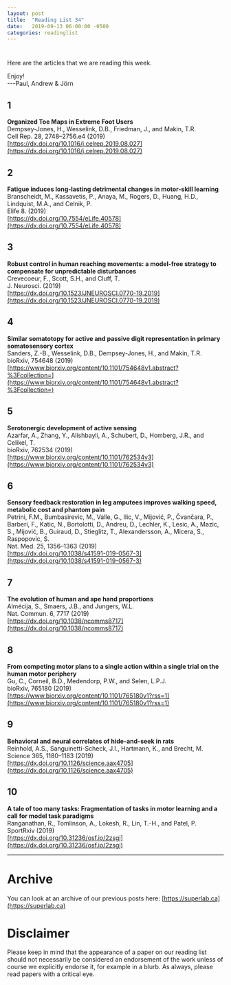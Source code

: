 ```yaml
---
layout: post
title:  "Reading List 34"
date:   2019-09-13 06:00:00 -0500
categories: readinglist
---
```


# 

Here are the articles that we are reading this week.

Enjoy!  
---Paul, Andrew & Jörn

## 1
**Organized Toe Maps in Extreme Foot Users**  
Dempsey-Jones, H., Wesselink, D.B., Friedman, J., and Makin, T.R.  
Cell Rep. 28, 2748–2756.e4 (2019)  
[https://dx.doi.org/10.1016/j.celrep.2019.08.027](https://dx.doi.org/10.1016/j.celrep.2019.08.027)

## 2
**Fatigue induces long-lasting detrimental changes in motor-skill learning**  
Branscheidt, M., Kassavetis, P., Anaya, M., Rogers, D., Huang, H.D., Lindquist, M.A., and Celnik, P.  
Elife 8. (2019)  
[https://dx.doi.org/10.7554/eLife.40578](https://dx.doi.org/10.7554/eLife.40578)

## 3
**Robust control in human reaching movements: a model-free strategy to compensate for unpredictable disturbances**  
Crevecoeur, F., Scott, S.H., and Cluff, T.  
J. Neurosci. (2019)  
[https://dx.doi.org/10.1523/JNEUROSCI.0770-19.2019](https://dx.doi.org/10.1523/JNEUROSCI.0770-19.2019)

## 4
**Similar somatotopy for active and passive digit representation in primary somatosensory cortex**  
Sanders, Z.-B., Wesselink, D.B., Dempsey-Jones, H., and Makin, T.R.  
bioRxiv, 754648 (2019)  
[https://www.biorxiv.org/content/10.1101/754648v1.abstract?%3Fcollection=](https://www.biorxiv.org/content/10.1101/754648v1.abstract?%3Fcollection=)

## 5
**Serotonergic development of active sensing**  
Azarfar, A., Zhang, Y., Alishbayli, A., Schubert, D., Homberg, J.R., and Celikel, T.  
bioRxiv, 762534 (2019)  
[https://www.biorxiv.org/content/10.1101/762534v3](https://www.biorxiv.org/content/10.1101/762534v3)

## 6
**Sensory feedback restoration in leg amputees improves walking speed, metabolic cost and phantom pain**  
Petrini, F.M., Bumbasirevic, M., Valle, G., Ilic, V., Mijović, P., Čvančara, P., Barberi, F., Katic, N., Bortolotti, D., Andreu, D., Lechler, K., Lesic, A., Mazic, S., Mijović, B., Guiraud, D., Stieglitz, T., Alexandersson, A., Micera, S., Raspopovic, S.  
Nat. Med. 25, 1356–1363 (2019)  
[https://dx.doi.org/10.1038/s41591-019-0567-3](https://dx.doi.org/10.1038/s41591-019-0567-3)

## 7
**The evolution of human and ape hand proportions**  
Almécija, S., Smaers, J.B., and Jungers, W.L.  
Nat. Commun. 6, 7717 (2019)  
[https://dx.doi.org/10.1038/ncomms8717](https://dx.doi.org/10.1038/ncomms8717)

## 8
**From competing motor plans to a single action within a single trial on the human motor periphery**  
Gu, C., Corneil, B.D., Medendorp, P.W., and Selen, L.P.J.  
bioRxiv, 765180 (2019)  
[https://www.biorxiv.org/content/10.1101/765180v1?rss=1](https://www.biorxiv.org/content/10.1101/765180v1?rss=1)

## 9
**Behavioral and neural correlates of hide-and-seek in rats**  
Reinhold, A.S., Sanguinetti-Scheck, J.I., Hartmann, K., and Brecht, M.  
Science 365, 1180–1183 (2019)  
[https://dx.doi.org/10.1126/science.aax4705](https://dx.doi.org/10.1126/science.aax4705)

## 10
**A tale of too many tasks: Fragmentation of tasks in motor learning and a call for model task paradigms**  
Ranganathan, R., Tomlinson, A., Lokesh, R., Lin, T.-H., and Patel, P.  
SportRxiv (2019)  
[https://dx.doi.org/10.31236/osf.io/2zsgj](https://dx.doi.org/10.31236/osf.io/2zsgj)



---
# Archive
You can look at an archive of our previous posts here: [https://superlab.ca](https://superlab.ca)


# Disclaimer
Please keep in mind that the appearance of a paper on our reading list should not necessarily be considered an endorsement of the work unless of course we explicitly endorse it, for example in a blurb. As always, please read papers with a critical eye.
